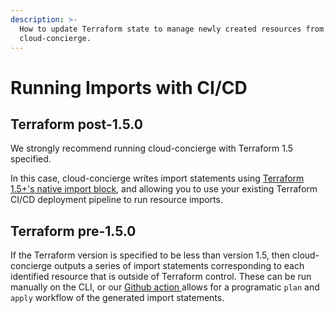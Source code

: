 ```yaml
---
description: >-
  How to update Terraform state to manage newly created resources from
  cloud-concierge.
---
```


# Running Imports with CI/CD

## Terraform post-1.5.0

We strongly recommend running cloud-concierge with Terraform 1.5 specified.

In this case, cloud-concierge writes import statements using [Terraform 1.5+'s native import block](https://medium.com/@hello\_9187/terraform-1-5-xs-new-import-block-b8607c51287f), and allowing you to use your existing Terraform CI/CD deployment pipeline to run resource imports.

## Terraform pre-1.5.0

If the Terraform version is specified to be less than version 1.5, then cloud-concierge outputs a series of import statements corresponding to each identified resource that is outside of Terraform control. These can be run manually on the CLI, or our [Github action ](https://github.com/dragondrop-cloud/github-action-tfstate-migration)allows for a programatic `plan` and `apply` workflow of the generated import statements.
